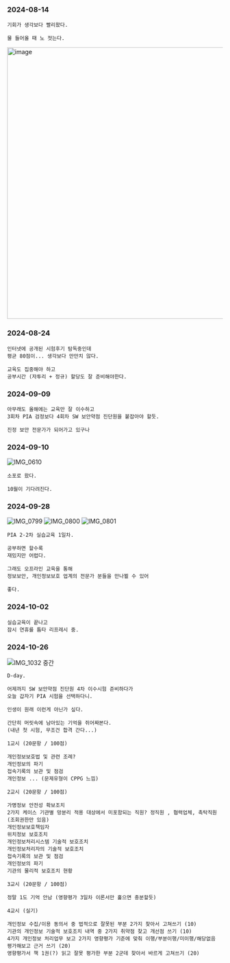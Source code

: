 ### 2024-08-14

  ```
  기회가 생각보다 빨리왔다.

  물 들어올 때 노 젓는다.
  ```
  <img width="633" alt="image" src="https://github.com/user-attachments/assets/fa4d2d50-fa10-4db8-b9b9-9f7f7dd0dd75">

### 2024-08-24

  ```
  인터넷에 공개된 시험후기 탐독중인데
  평균 80점이... 생각보다 만만치 않다.

  교육도 집중해야 하고
  공부시간 (자투리 + 정규) 할당도 잘 준비해야한다.
  ```
  
### 2024-09-09

  ```
  아무래도 올해에는 교육만 잘 이수하고
  3회차 PIA 검정보다 4회차 SW 보안약점 진단원을 붙잡아야 할듯.

  진정 보안 전문가가 되어가고 있구나
  ```

### 2024-09-10

![IMG_0610](https://github.com/user-attachments/assets/fb085a18-0145-4db2-9967-c93abd8983ee)


  ```
  소포로 왔다.

  10월이 기다려진다.
  ```

### 2024-09-28

![IMG_0799](https://github.com/user-attachments/assets/abfb8614-6870-44b7-929a-1e90f215a27d)
![IMG_0800](https://github.com/user-attachments/assets/19b7eeb4-472f-4b49-b900-8fe905bc0ac4)
![IMG_0801](https://github.com/user-attachments/assets/843712d6-2be2-4669-8ed3-d5660d5403d7)

  ```
  PIA 2-2차 실습교육 1일차.

  공부하면 할수록
  재밌지만 어렵다.

  그래도 오프라인 교육을 통해
  정보보안, 개인정보보호 업계의 전문가 분들을 만나뵐 수 있어

  좋다.
  ```

### 2024-10-02

  ```
  실습교육이 끝나고
  잠시 연휴를 틈타 리프레시 중.
  ```

### 2024-10-26

![IMG_1032 중간](https://github.com/user-attachments/assets/75cf6c59-ad75-407e-828f-3ffa4401afb1)

  ```
  D-day.

  어제까지 SW 보안약점 진단원 4차 이수시험 준비하다가
  오늘 갑자기 PIA 시험을 선택하다니.

  인생이 원래 이런게 아닌가 싶다.

  간단히 머릿속에 남아있는 기억을 쥐어짜본다.
  (내년 첫 시험, 무조건 합격 간다...)

  1교시 (20문항 / 100점)

  개인정보보호법 및 관련 조례?
  개인정보의 파기
  접속기록의 보관 및 점검
  개인정보 ... (문제유형이 CPPG 느낌)

  2교시 (20문항 / 100점)

  가명정보 안전성 확보조치
  2가지 케이스 기관별 망분리 적용 대상에서 미포함되는 직원? 정직원 , 협력업체, 촉탁직원 (조회권한만 있음)
  개인정보보호책임자
  위치정보 보호조치
  개인정보처리시스템 기술적 보호조치
  개인정보처리자의 기술적 보호조치
  접속기록의 보관 및 점검
  개인정보의 파기
  기관의 물리적 보호조치 현황

  3교시 (20문항 / 100점)

  정말 1도 기억 안남 (영향평가 3일차 이론서만 훑으면 충분할듯)

  4교시 (실기)

  개인정보 수집/이용 동의서 중 법적으로 잘못된 부분 2가지 찾아서 고쳐쓰기 (10)
  기관의 개인정보 기술적 보호조치 내역 중 2가지 취약점 찾고 개선점 쓰기 (10)
  4가지 개인정보 처리업무 보고 2가지 영향평가 기준에 맞춰 이행/부분이행/미이행/해당없음 평가해보고 근거 쓰기 (20)
  영향평가서 책 1권(?) 읽고 잘못 평가한 부분 2군데 찾아서 바르게 고쳐쓰기 (20)
  ```


